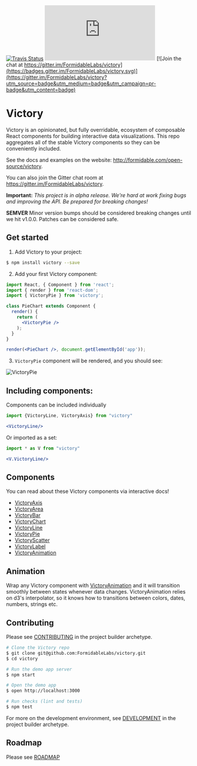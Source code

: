 [![Travis Status][trav_img]][trav_site]
![](https://badge-size.herokuapp.com/FormidableLabs/victory/master/dist/victory.min.js?compression=gzip)
[![Join the chat at https://gitter.im/FormidableLabs/victory](https://badges.gitter.im/FormidableLabs/victory.svg)](https://gitter.im/FormidableLabs/victory?utm_source=badge&utm_medium=badge&utm_campaign=pr-badge&utm_content=badge)

Victory
=======

Victory is an opinionated, but fully overridable, ecosystem of composable React components for building interactive data visualizations. This repo aggregates all of the stable Victory components so they can be conveniently included.

See the docs and examples on the website: http://formidable.com/open-source/victory.

You can also join the Gitter chat room at https://gitter.im/FormidableLabs/victory.

**Important:** _This project is in alpha release. We're hard at work fixing bugs and improving the API. Be prepared for breaking changes!_

**SEMVER** Minor version bumps should be considered breaking changes until we hit v1.0.0. Patches can be considered safe.

## Get started

1. Add Victory to your project:

  ```sh
  $ npm install victory --save
  ```

2. Add your first Victory component:

  ```jsx
  import React, { Component } from 'react';
  import { render } from 'react-dom';
  import { VictoryPie } from 'victory';

  class PieChart extends Component {
    render() {
      return (
        <VictoryPie />
      );
    }
  }

  render(<PieChart />, document.getElementById('app'));
  ```

3. `VictoryPie` component will be rendered, and you should see:

![VictoryPie](https://cloud.githubusercontent.com/assets/3802023/12114963/369a6538-b3a6-11e5-898c-db410a335a7b.png)


## Including components:

Components can be included individually

```jsx
import {VictoryLine, VictoryAxis} from "victory"

<VictoryLine/>
```

Or imported as a set:

```jsx
import * as V from "victory"

<V.VictoryLine/>
```

## Components

You can read about these Victory components via interactive docs!

- [VictoryAxis](http://formidable.com/open-source/victory/docs/victory-axis)
- [VictoryArea](http://formidable.com/open-source/victory/docs/victory-area)
- [VictoryBar](http://formidable.com/open-source/victory/docs/victory-bar)
- [VictoryChart](http://formidable.com/open-source/victory/docs/victory-chart)
- [VictoryLine](http://formidable.com/open-source/victory/docs/victory-line)
- [VictoryPie](http://formidable.com/open-source/victory/docs/victory-pie)
- [VictoryScatter](http://formidable.com/open-source/victory/docs/victory-scatter)
- [VictoryLabel](http://formidable.com/open-source/victory/docs/victory-label)
- [VictoryAnimation](http://formidable.com/open-source/victory/docs/victory-animation)


## Animation

Wrap any Victory component with [VictoryAnimation](http://formidable.com/open-source/victory/docs/victory-animation) and it will transition smoothly between states whenever data changes. VictoryAnimation relies on d3's interpolator, so it knows how to transitions between colors, dates, numbers, strings etc.

## Contributing

Please see [CONTRIBUTING](https://github.com/FormidableLabs/builder-victory-component/blob/master/dev/CONTRIBUTING.md) in the project builder archetype.

```sh
# Clone the Victory repo
$ git clone git@github.com:FormidableLabs/victory.git
$ cd victory

# Run the demo app server
$ npm start

# Open the demo app
$ open http://localhost:3000

# Run checks (lint and tests)
$ npm test
```

For more on the development environment, see [DEVELOPMENT](https://github.com/FormidableLabs/builder-victory-component/blob/master/dev/DEVELOPMENT.md) in the project builder archetype.

## Roadmap

Please see [ROADMAP](ROADMAP.md)

[trav_img]: https://api.travis-ci.org/FormidableLabs/victory.svg
[trav_site]: https://travis-ci.org/FormidableLabs/victory
[VictoryAnimation]: https://github.com/FormidableLabs/victory-core/blob/master/src/victory-animation/victory-animation.jsx
